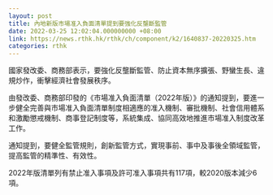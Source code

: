 ```yaml
---
layout: post
title: 內地新版市場准入負面清單提到要強化反壟斷監管
date: 2022-03-25 12:02:04.000000000 +08:00
link: https://news.rthk.hk/rthk/ch/component/k2/1640837-20220325.htm
categories: rthk
---
```


國家發改委、商務部表示，要強化反壟斷監管、防止資本無序擴張、野蠻生長、違規炒作，衝擊經濟社會發展秩序。

由發改委、商務部印發的《市場准入負面清單（2022年版）》的通知提到，要進一步健全完善與市場准入負面清單制度相適應的准入機制、審批機制、社會信用體系和激勵懲戒機制、商事登記制度等，系統集成、協同高效地推進市場准入制度改革工作。

通知提到，要健全監管規則，創新監管方式，實現事前、事中及事後全領域監管，提高監管的精準性、有效性。

2022年版清單列有禁止准入事項及許可准入事項共有117項，較2020版本減少6項。
